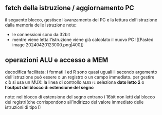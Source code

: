## fetch della istruzione / aggiornamento PC
il seguente blocco, gestisce l’avanzamento del PC e la lettura dell’istruzione dalla memoria delle istruzione
note:
- le connessioni sono da 32bit
- mentre viene letta l’istruzione viene già calcolato il nuovo PC
![[Pasted image 20240420123000.png|400]]
## operazioni ALU e accesso a MEM
decodifica facilitata: i formati I ed R sono quasi uguali
il secondo argomento dell’istruzione può essere o un registro o un campo immediato. per gestire ciò si usa un MUX: la linea di controllo `ALUSrc` seleziona  **dato letto 2** o **l‘output del blocco di estensione del segno**

note: 
nel blocco di estensione del segno entrano i 16bit non letti dal blocco dei registri(che corrispondono all’indirizzo del valore immediato delle istruzioni di tipo I)

